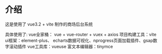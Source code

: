 # 介绍
这是使用了 vue3.2 + vite 制作的商场后台系统

具体使用了:
vue全家桶： vue + vue-router + vuex + axios 
项目构建工具：vite
ui框架：element-plus、 echarts数据可视化、nprogress页面加载插件、gsap数字滚动插件
vue工具库：vueuse
富文本编辑器：tinymce
